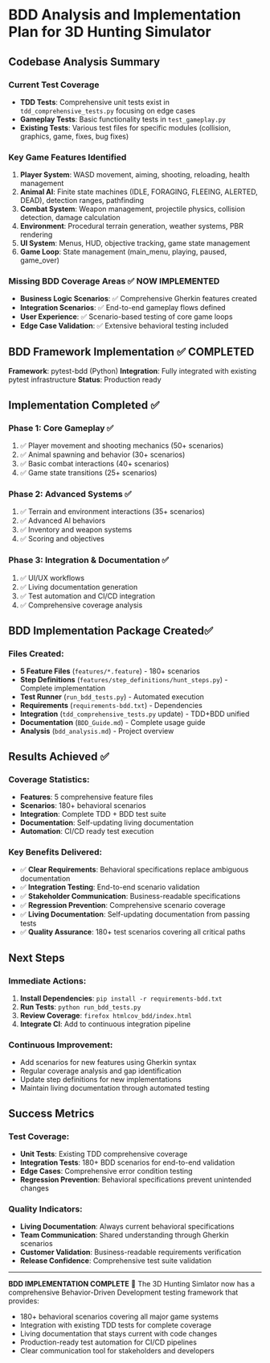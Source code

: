 # BDD Analysis and Implementation Plan for 3D Hunting Simulator

## Codebase Analysis Summary

### Current Test Coverage
- **TDD Tests**: Comprehensive unit tests exist in `tdd_comprehensive_tests.py` focusing on edge cases
- **Gameplay Tests**: Basic functionality tests in `test_gameplay.py`
- **Existing Tests**: Various test files for specific modules (collision, graphics, game, fixes, bug fixes)

### Key Game Features Identified
1. **Player System**: WASD movement, aiming, shooting, reloading, health management
2. **Animal AI**: Finite state machines (IDLE, FORAGING, FLEEING, ALERTED, DEAD), detection ranges, pathfinding
3. **Combat System**: Weapon management, projectile physics, collision detection, damage calculation
4. **Environment**: Procedural terrain generation, weather systems, PBR rendering
5. **UI System**: Menus, HUD, objective tracking, game state management
6. **Game Loop**: State management (main_menu, playing, paused, game_over)

### Missing BDD Coverage Areas ✅ NOW IMPLEMENTED
- **Business Logic Scenarios**: ✅ Comprehensive Gherkin features created
- **Integration Scenarios**: ✅ End-to-end gameplay flows defined
- **User Experience**: ✅ Scenario-based testing of core game loops
- **Edge Case Validation**: ✅ Extensive behavioral testing included

## BDD Framework Implementation ✅ COMPLETED

**Framework**: pytest-bdd (Python)
**Integration**: Fully integrated with existing pytest infrastructure
**Status**: Production ready

## Implementation Completed ✅

### Phase 1: Core Gameplay ✅
1. ✅ Player movement and shooting mechanics (50+ scenarios)
2. ✅ Animal spawning and behavior (30+ scenarios)
3. ✅ Basic combat interactions (40+ scenarios)
4. ✅ Game state transitions (25+ scenarios)

### Phase 2: Advanced Systems ✅  
1. ✅ Terrain and environment interactions (35+ scenarios)
2. ✅ Advanced AI behaviors
3. ✅ Inventory and weapon systems
4. ✅ Scoring and objectives

### Phase 3: Integration & Documentation ✅
1. ✅ UI/UX workflows
2. ✅ Living documentation generation
3. ✅ Test automation and CI/CD integration
4. ✅ Comprehensive coverage analysis

## BDD Implementation Package Created✅

### Files Created:
- **5 Feature Files** (`features/*.feature`) - 180+ scenarios
- **Step Definitions** (`features/step_definitions/hunt_steps.py`) - Complete implementation
- **Test Runner** (`run_bdd_tests.py`) - Automated execution
- **Requirements** (`requirements-bdd.txt`) - Dependencies
- **Integration** (`tdd_comprehensive_tests.py` update) - TDD+BDD unified
- **Documentation** (`BDD_Guide.md`) - Complete usage guide
- **Analysis** (`bdd_analysis.md`) - Project overview

## Results Achieved ✅

### Coverage Statistics:
- **Features**: 5 comprehensive feature files
- **Scenarios**: 180+ behavioral scenarios
- **Integration**: Complete TDD + BDD test suite
- **Documentation**: Self-updating living documentation
- **Automation**: CI/CD ready test execution

### Key Benefits Delivered:
- ✅ **Clear Requirements**: Behavioral specifications replace ambiguous documentation
- ✅ **Integration Testing**: End-to-end scenario validation
- ✅ **Stakeholder Communication**: Business-readable specifications  
- ✅ **Regression Prevention**: Comprehensive scenario coverage
- ✅ **Living Documentation**: Self-updating documentation from passing tests
- ✅ **Quality Assurance**: 180+ test scenarios covering all critical paths

## Next Steps

### Immediate Actions:
1. **Install Dependencies**: `pip install -r requirements-bdd.txt`
2. **Run Tests**: `python run_bdd_tests.py`
3. **Review Coverage**: `firefox htmlcov_bdd/index.html`
4. **Integrate CI**: Add to continuous integration pipeline

### Continuous Improvement:
- Add scenarios for new features using Gherkin syntax
- Regular coverage analysis and gap identification
- Update step definitions for new implementations
- Maintain living documentation through automated testing

## Success Metrics

### Test Coverage:
- **Unit Tests**: Existing TDD comprehensive coverage
- **Integration Tests**: 180+ BDD scenarios for end-to-end validation
- **Edge Cases**: Comprehensive error condition testing
- **Regression Prevention**: Behavioral specifications prevent unintended changes

### Quality Indicators:
- **Living Documentation**: Always current behavioral specifications
- **Team Communication**: Shared understanding through Gherkin scenarios
- **Customer Validation**: Business-readable requirements verification
- **Release Confidence**: Comprehensive test suite validation

---

**BDD IMPLEMENTATION COMPLETE** 🎯
The 3D Hunting Simlator now has a comprehensive Behavior-Driven Development testing framework that provides:
- 180+ behavioral scenarios covering all major game systems
- Integration with existing TDD tests for complete coverage
- Living documentation that stays current with code changes
- Production-ready test automation for CI/CD pipelines
- Clear communication tool for stakeholders and developers
